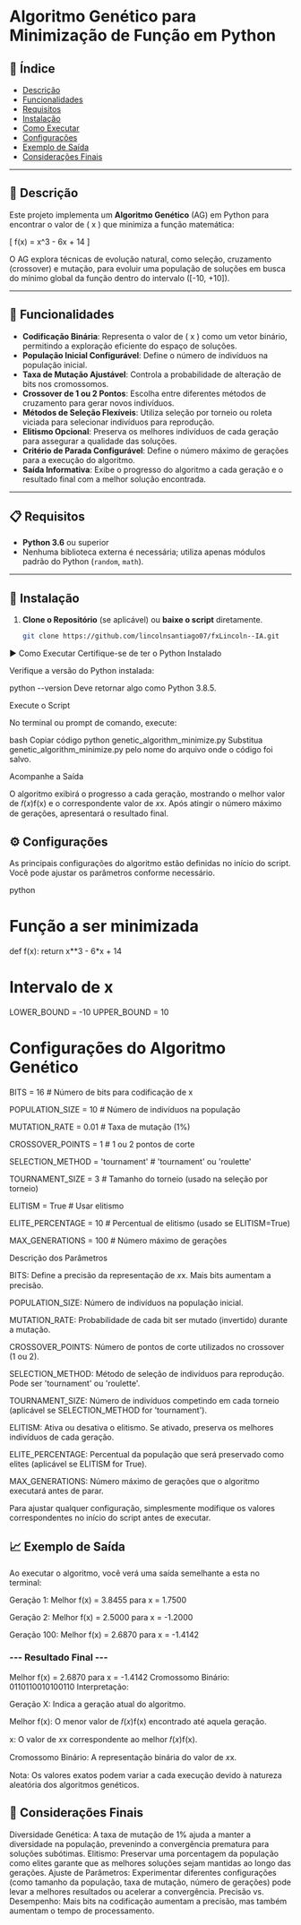 # Algoritmo Genético para Minimização de Função em Python

## 📌 Índice

- [Descrição](#descrição)
- [Funcionalidades](#funcionalidades)
- [Requisitos](#requisitos)
- [Instalação](#instalação)
- [Como Executar](#como-executar)
- [Configurações](#configurações)
- [Exemplo de Saída](#exemplo-de-saída)
- [Considerações Finais](#considerações-finais)

---

## 📝 Descrição

Este projeto implementa um **Algoritmo Genético** (AG) em Python para encontrar o valor de \( x \) que minimiza a função matemática:

\[ f(x) = x^3 - 6x + 14 \]

O AG explora técnicas de evolução natural, como seleção, cruzamento (crossover) e mutação, para evoluir uma população de soluções em busca do mínimo global da função dentro do intervalo \([-10, +10]\).

---

## 🚀 Funcionalidades

- **Codificação Binária**: Representa o valor de \( x \) como um vetor binário, permitindo a exploração eficiente do espaço de soluções.
- **População Inicial Configurável**: Define o número de indivíduos na população inicial.
- **Taxa de Mutação Ajustável**: Controla a probabilidade de alteração de bits nos cromossomos.
- **Crossover de 1 ou 2 Pontos**: Escolha entre diferentes métodos de cruzamento para gerar novos indivíduos.
- **Métodos de Seleção Flexíveis**: Utiliza seleção por torneio ou roleta viciada para selecionar indivíduos para reprodução.
- **Elitismo Opcional**: Preserva os melhores indivíduos de cada geração para assegurar a qualidade das soluções.
- **Critério de Parada Configurável**: Define o número máximo de gerações para a execução do algoritmo.
- **Saída Informativa**: Exibe o progresso do algoritmo a cada geração e o resultado final com a melhor solução encontrada.

---

## 📋 Requisitos

- **Python 3.6** ou superior
- Nenhuma biblioteca externa é necessária; utiliza apenas módulos padrão do Python (`random`, `math`).

---

## 🔧 Instalação

1. **Clone o Repositório** (se aplicável) ou **baixe o script** diretamente.

   ```bash
   git clone https://github.com/lincolnsantiago07/fxLincoln--IA.git


▶️ Como Executar
Certifique-se de ter o Python Instalado

Verifique a versão do Python instalada:

python --version
Deve retornar algo como Python 3.8.5.

Execute o Script

No terminal ou prompt de comando, execute:

bash
Copiar código
python genetic_algorithm_minimize.py
Substitua genetic_algorithm_minimize.py pelo nome do arquivo onde o código foi salvo.

Acompanhe a Saída

O algoritmo exibirá o progresso a cada geração, mostrando o melhor valor de 
𝑓(𝑥)f(x) e o correspondente valor de 𝑥x. Após atingir o número máximo de gerações, apresentará o resultado final.

## ⚙️ Configurações

As principais configurações do algoritmo estão definidas no início do script. Você pode ajustar os parâmetros conforme necessário.

python
# Função a ser minimizada
def f(x):
    return x**3 - 6*x + 14

# Intervalo de x
LOWER_BOUND = -10
UPPER_BOUND = 10

# Configurações do Algoritmo Genético
BITS = 16  # Número de bits para codificação de x

POPULATION_SIZE = 10  # Número de indivíduos na população

MUTATION_RATE = 0.01  # Taxa de mutação (1%)

CROSSOVER_POINTS = 1  # 1 ou 2 pontos de corte

SELECTION_METHOD = 'tournament'  # 'tournament' ou 'roulette'

TOURNAMENT_SIZE = 3  # Tamanho do torneio (usado na seleção por torneio)

ELITISM = True  # Usar elitismo

ELITE_PERCENTAGE = 10  # Percentual de elitismo (usado se ELITISM=True)

MAX_GENERATIONS = 100  # Número máximo de gerações

Descrição dos Parâmetros

BITS: Define a precisão da representação de 𝑥x. Mais bits aumentam a precisão.

POPULATION_SIZE: Número de indivíduos na população inicial.

MUTATION_RATE: Probabilidade de cada bit ser mutado (invertido) durante a mutação.

CROSSOVER_POINTS: Número de pontos de corte utilizados no crossover (1 ou 2).

SELECTION_METHOD: Método de seleção de indivíduos para reprodução. Pode ser 'tournament' ou 'roulette'.

TOURNAMENT_SIZE: Número de indivíduos competindo em cada torneio (aplicável se SELECTION_METHOD for 'tournament').

ELITISM: Ativa ou desativa o elitismo. Se ativado, preserva os melhores indivíduos de cada geração.

ELITE_PERCENTAGE: Percentual da população que será preservado como elites (aplicável se ELITISM for True).

MAX_GENERATIONS: Número máximo de gerações que o algoritmo executará antes de parar.

Para ajustar qualquer configuração, simplesmente modifique os valores correspondentes no início do script antes de executar.

## 📈 Exemplo de Saída
Ao executar o algoritmo, você verá uma saída semelhante a esta no terminal:

Geração 1: Melhor f(x) = 3.8455 para x = 1.7500

Geração 2: Melhor f(x) = 2.5000 para x = -1.2000

Geração 100: Melhor f(x) = 2.6870 para x = -1.4142

### --- Resultado Final ---

Melhor f(x) = 2.6870 para x = -1.4142
Cromossomo Binário: 0110110010100110
Interpretação:

Geração X: Indica a geração atual do algoritmo.

Melhor f(x): O menor valor de  𝑓(𝑥)f(x) encontrado até aquela geração.

x: O valor de 𝑥x correspondente ao melhor 𝑓(𝑥)f(x).

Cromossomo Binário: A representação binária do valor de 𝑥x.

Nota: Os valores exatos podem variar a cada execução devido à natureza aleatória dos algoritmos genéticos.

## 🧠 Considerações Finais
Diversidade Genética: A taxa de mutação de 1% ajuda a manter a diversidade na população, prevenindo a convergência prematura para soluções subótimas.
Elitismo: Preservar uma porcentagem da população como elites garante que as melhores soluções sejam mantidas ao longo das gerações.
Ajuste de Parâmetros: Experimentar diferentes configurações (como tamanho da população, taxa de mutação, número de gerações) pode levar a melhores resultados ou acelerar a convergência.
Precisão vs. Desempenho: Mais bits na codificação aumentam a precisão, mas também aumentam o tempo de processamento.
